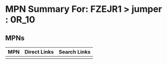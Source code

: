 



# MPN Summary For: FZEJR1 > jumper : 0R_10

## MPNs
  

|MPN|Direct Links|Search Links|
| :--- | :--- | :--- |
||||

